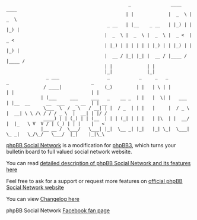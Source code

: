 										          _               ____    ____
										         | |             |  _  \ |  _  \
										  _ __   | |__    _ __   | |_) | | |_) |
										 |  _  \ |  _  \ |  _  \ |  _ <  |  _ <
										 | |_) | | | | | | |_) | | |_) | | |_) |
										 |  __ / |_| |_| |  __ / |____ / |____ /
										 | |             | |
										 |_|             |_|
				   _ ___                  _           _     _   _          _                               _
				  / ____|                (_)         | |   | \ | |        | |                             | |
				 | (___     ___     ___   _    __ _  | |   |  \| |   ___  | |__  __      __  ___    _ __  | | __
				  \___  \  / _ \   / __| | |  / _  | | |   |     |  / _ \ |  __| \ \ /\ / / / _ \  |  __| | |/ /
				  ____) | | (_) | | (__  | | | (_| | | |   | |\  | |  __/ |  |_   \ V  V / | (_) | | |    |   <
				 |__ __ /  \___/   \___| |_|  \__ _| |_|   |_| \_|  \___|  \_ _|   \_/\_/   \___/  |_|    |_|\_\


[phpBB Social Network](http://phpbbsocialnetwork.com) is a modification for [phpBB3](http://phpbb.com), which turns your bulletin board to full valued social network website.

You can read [detailed description of phpBB Social Network and its features here](http://phpbbsocialnetwork.com/viewtopic.php?t=32)

Feel free to ask for a support or request more features on [official phpBB Social Network website](http://phpbbsocialnetwork.com/index.php)

You can view [Changelog here](http://phpbbsocialnetwork.com/viewtopic.php?t=1023)

phpBB Social Network [Facebook fan page](http://www.facebook.com/pages/phpBB-Social-Network/180271885389370)